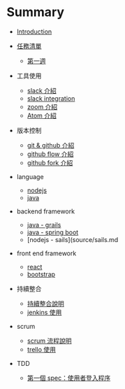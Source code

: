 # Summary

* [Introduction](README.md)
* [任務清單](missions.md)
   * [第一週](week1.md)

* 工具使用
  * [slack 介紹](source/slack.md)
  * [slack integration](source/slack-integration.md)
  * [zoom 介紹](source/zoom.md)
  * [Atom 介紹](source/atom.md)

* 版本控制
  * [git & github 介紹](source/git_github.md)
  * [github flow 介紹](source/github_flow.md)
  * [github fork 介紹](source/github_fork.md)

* language
  * [nodejs](source/nodejs.md)
  * [java](source/java.md)

* backend framework
  * [java - grails](source/grails.md)
  * [java - spring boot](source/spring_boot.md)
  * [nodejs - sails](source/sails.md

* front end framework
  * [react](source/react.md)
  * [bootstrap](source/bootstrap.md)

* 持續整合
  * [持續整合說明](source/CI.md)
  * [jenkins 使用](source/jenkins.md)

* scrum
  * [scrum 流程說明](source/scrum.md)
  * [trello 使用](source/trello.md)

* TDD
  * [第一個 spec：使用者登入程序](source/auth_spec.md)
